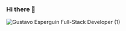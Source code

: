 ### Hi there 👋

![Gustavo Esperguín Full-Stack Developer (1)](https://user-images.githubusercontent.com/59170875/195377131-d27bc384-404a-46cf-9313-54a2cd154551.jpg)


<!--
**duduesp/duduesp** is a ✨ _special_ ✨ repository because its `README.md` (this file) appears on your GitHub profile.

Here are some ideas to get you started:

- 🔭 I’m currently working on ...
- 🌱 I’m currently learning ...
- 👯 I’m looking to collaborate on ...
- 🤔 I’m looking for help with ...
- 💬 Ask me about ...
- 📫 How to reach me: ...
- 😄 Pronouns: ...
- ⚡ Fun fact: ...
-->

